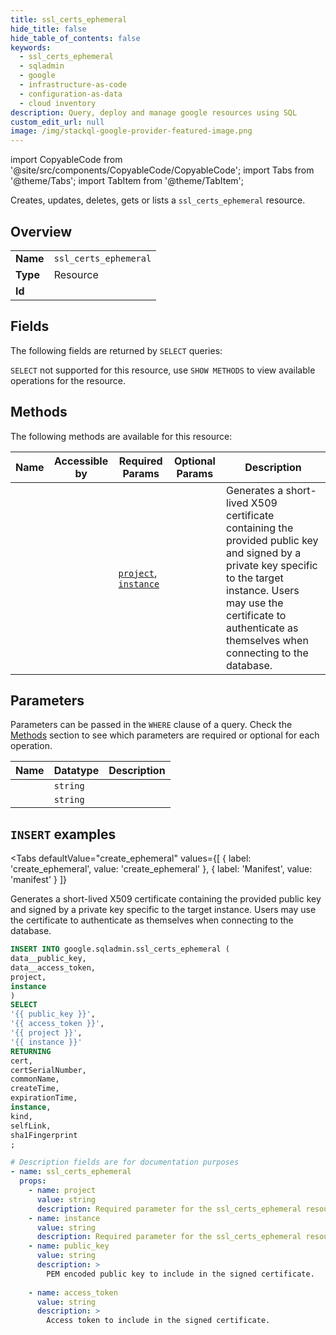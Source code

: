 ```yaml
--- 
title: ssl_certs_ephemeral
hide_title: false
hide_table_of_contents: false
keywords:
  - ssl_certs_ephemeral
  - sqladmin
  - google
  - infrastructure-as-code
  - configuration-as-data
  - cloud inventory
description: Query, deploy and manage google resources using SQL
custom_edit_url: null
image: /img/stackql-google-provider-featured-image.png
---
```


import CopyableCode from '@site/src/components/CopyableCode/CopyableCode';
import Tabs from '@theme/Tabs';
import TabItem from '@theme/TabItem';

Creates, updates, deletes, gets or lists a <code>ssl_certs_ephemeral</code> resource.

## Overview
<table><tbody>
<tr><td><b>Name</b></td><td><code>ssl_certs_ephemeral</code></td></tr>
<tr><td><b>Type</b></td><td>Resource</td></tr>
<tr><td><b>Id</b></td><td><CopyableCode code="google.sqladmin.ssl_certs_ephemeral" /></td></tr>
</tbody></table>

## Fields

The following fields are returned by `SELECT` queries:

`SELECT` not supported for this resource, use `SHOW METHODS` to view available operations for the resource.


## Methods

The following methods are available for this resource:

<table>
<thead>
    <tr>
    <th>Name</th>
    <th>Accessible by</th>
    <th>Required Params</th>
    <th>Optional Params</th>
    <th>Description</th>
    </tr>
</thead>
<tbody>
<tr>
    <td><a href="#create_ephemeral"><CopyableCode code="create_ephemeral" /></a></td>
    <td><CopyableCode code="insert" /></td>
    <td><a href="#parameter-project"><code>project</code></a>, <a href="#parameter-instance"><code>instance</code></a></td>
    <td></td>
    <td>Generates a short-lived X509 certificate containing the provided public key and signed by a private key specific to the target instance. Users may use the certificate to authenticate as themselves when connecting to the database.</td>
</tr>
</tbody>
</table>

## Parameters

Parameters can be passed in the `WHERE` clause of a query. Check the [Methods](#methods) section to see which parameters are required or optional for each operation.

<table>
<thead>
    <tr>
    <th>Name</th>
    <th>Datatype</th>
    <th>Description</th>
    </tr>
</thead>
<tbody>
<tr id="parameter-instance">
    <td><CopyableCode code="instance" /></td>
    <td><code>string</code></td>
    <td></td>
</tr>
<tr id="parameter-project">
    <td><CopyableCode code="project" /></td>
    <td><code>string</code></td>
    <td></td>
</tr>
</tbody>
</table>

## `INSERT` examples

<Tabs
    defaultValue="create_ephemeral"
    values={[
        { label: 'create_ephemeral', value: 'create_ephemeral' },
        { label: 'Manifest', value: 'manifest' }
    ]}
>
<TabItem value="create_ephemeral">

Generates a short-lived X509 certificate containing the provided public key and signed by a private key specific to the target instance. Users may use the certificate to authenticate as themselves when connecting to the database.

```sql
INSERT INTO google.sqladmin.ssl_certs_ephemeral (
data__public_key,
data__access_token,
project,
instance
)
SELECT 
'{{ public_key }}',
'{{ access_token }}',
'{{ project }}',
'{{ instance }}'
RETURNING
cert,
certSerialNumber,
commonName,
createTime,
expirationTime,
instance,
kind,
selfLink,
sha1Fingerprint
;
```
</TabItem>
<TabItem value="manifest">

```yaml
# Description fields are for documentation purposes
- name: ssl_certs_ephemeral
  props:
    - name: project
      value: string
      description: Required parameter for the ssl_certs_ephemeral resource.
    - name: instance
      value: string
      description: Required parameter for the ssl_certs_ephemeral resource.
    - name: public_key
      value: string
      description: >
        PEM encoded public key to include in the signed certificate.
        
    - name: access_token
      value: string
      description: >
        Access token to include in the signed certificate.
        
```
</TabItem>
</Tabs>
